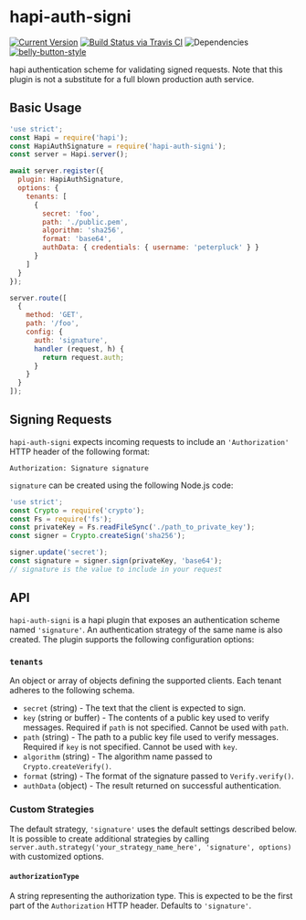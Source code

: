 # hapi-auth-signi

[![Current Version](https://img.shields.io/npm/v/hapi-auth-signi.svg)](https://www.npmjs.org/package/hapi-auth-signi)
[![Build Status via Travis CI](https://travis-ci.org/cjihrig/hapi-auth-signi.svg?branch=master)](https://travis-ci.org/cjihrig/hapi-auth-signi)
![Dependencies](http://img.shields.io/david/cjihrig/hapi-auth-signi.svg)
[![belly-button-style](https://img.shields.io/badge/eslint-bellybutton-4B32C3.svg)](https://github.com/cjihrig/belly-button)

hapi authentication scheme for validating signed requests. Note that this plugin is not a substitute for a full blown production auth service.

## Basic Usage

```javascript
'use strict';
const Hapi = require('hapi');
const HapiAuthSignature = require('hapi-auth-signi');
const server = Hapi.server();

await server.register({
  plugin: HapiAuthSignature,
  options: {
    tenants: [
      {
        secret: 'foo',
        path: './public.pem',
        algorithm: 'sha256',
        format: 'base64',
        authData: { credentials: { username: 'peterpluck' } }
      }
    ]
  }
});

server.route([
  {
    method: 'GET',
    path: '/foo',
    config: {
      auth: 'signature',
      handler (request, h) {
        return request.auth;
      }
    }
  }
]);
```

## Signing Requests

`hapi-auth-signi` expects incoming requests to include an `'Authorization'` HTTP header of the following format:

```
Authorization: Signature signature
```

`signature` can be created using the following Node.js code:

```javascript
'use strict';
const Crypto = require('crypto');
const Fs = require('fs');
const privateKey = Fs.readFileSync('./path_to_private_key');
const signer = Crypto.createSign('sha256');

signer.update('secret');
const signature = signer.sign(privateKey, 'base64');
// signature is the value to include in your request
```

## API

`hapi-auth-signi` is a hapi plugin that exposes an authentication scheme named `'signature'`. An authentication strategy of the same name is also created. The plugin supports the following configuration options:

### `tenants`

An object or array of objects defining the supported clients. Each tenant adheres to the following schema.

- `secret` (string) - The text that the client is expected to sign.
- `key` (string or buffer) - The contents of a public key used to verify messages. Required if `path` is not specified. Cannot be used with `path`.
- `path` (string) - The path to a public key file used to verify messages. Required if `key` is not specified. Cannot be used with `key`.
- `algorithm` (string) - The algorithm name passed to `Crypto.createVerify()`.
- `format` (string) - The format of the signature passed to `Verify.verify()`.
- `authData` (object) - The result returned on successful authentication.

### Custom Strategies

The default strategy, `'signature'` uses the default settings described below. It is possible to create additional strategies by calling `server.auth.strategy('your_strategy_name_here', 'signature', options)` with customized options.

#### `authorizationType`

A string representing the authorization type. This is expected to be the first part of the `Authorization` HTTP header. Defaults to `'signature'`.
